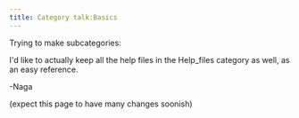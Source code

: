 ```yaml
---
title: Category talk:Basics
---
```


Trying to make subcategories:

I'd like to actually keep all the help files in the Help_files category
as well, as an easy reference.

-Naga

(expect this page to have many changes soonish)